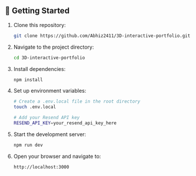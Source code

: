 ## 🌟 Getting Started

1. Clone this repository:

   ```bash
   git clone https://github.com/Abhiz2411/3D-interactive-portfolio.git
   ```

2. Navigate to the project directory:

   ```bash
   cd 3D-interactive-portfolio
   ```

3. Install dependencies:

   ```bash
   npm install
   ```

4. Set up environment variables:

   ```bash
   # Create a .env.local file in the root directory
   touch .env.local

   # Add your Resend API key
   RESEND_API_KEY=your_resend_api_key_here
   ```

5. Start the development server:

   ```bash
   npm run dev
   ```

6. Open your browser and navigate to:
   ```
   http://localhost:3000
   ```
